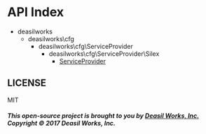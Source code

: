 API Index
=========

* deasilworks
    * deasilworks\cfg
        * deasilworks\cfg\ServiceProvider
            * deasilworks\cfg\ServiceProvider\Silex
                * [ServiceProvider](deasilworks-cfg-ServiceProvider-Silex-ServiceProvider.md)


## LICENSE

MIT

##### This open-source project is brought to you by [Deasil Works, Inc.](http://deasil.works/) Copyright &copy; 2017 Deasil Works, Inc.